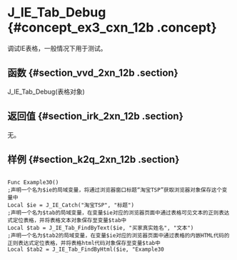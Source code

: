 # J\_IE\_Tab\_Debug {#concept_ex3_cxn_12b .concept}

调试IE表格，一般情况下用于测试。

## 函数 {#section_vvd_2xn_12b .section}

J\_IE\_Tab\_Debug\(表格对象\)

## 返回值 {#section_irk_2xn_12b .section}

无。

## 样例 {#section_k2q_2xn_12b .section}

```

Func Example30()
;声明一个名为$ie的局域变量，将通过浏览器窗口标题“淘宝TSP”获取浏览器对象保存这个变量中
Local $ie = J_IE_Catch("淘宝TSP", "标题")
;声明一个名为$tab的局域变量，在变量$ie对应的浏览器页面中通过表格可见文本的正则表达式定位表格，并将表格文本对象保存至变量$tab中
Local $tab = J_IE_Tab_FindByText($ie, "买家真实姓名", "文本")
;声明一个名为$tab2的局域变量，在变量$ie对应的浏览器页面中通过表格的内嵌HTML代码的正则表达式定位表格，并将表格html代码对象保存至变量$tab中
Local $tab2 = J_IE_Tab_FindByHtml($ie, "Example30
```

